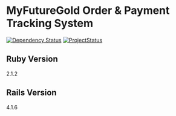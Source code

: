 MyFutureGold Order & Payment Tracking System
=====

[![Dependency Status](https://gemnasium.com/AmirolAhmad/myfuturegold.svg)](https://gemnasium.com/AmirolAhmad/myfuturegold) [![ProjectStatus](http://stillmaintained.com/AmirolAhmad/fudpot.png)](http://stillmaintained.com/AmirolAhmad/fudpot)

## Ruby Version

2.1.2

## Rails Version

4.1.6